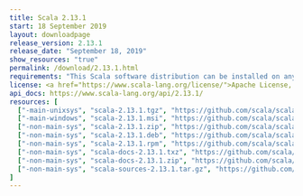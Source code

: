 ```yaml
---
title: Scala 2.13.1
start: 18 September 2019
layout: downloadpage
release_version: 2.13.1
release_date: "September 18, 2019"
show_resources: "true"
permalink: /download/2.13.1.html
requirements: "This Scala software distribution can be installed on any Unix-like or Windows system. It requires Java, version 8 or later, which can be downloaded from <a href='https://www.java.com/'>java.com</a>."
license: <a href="https://www.scala-lang.org/license/">Apache License, Version 2.0</a>
api_docs: https://www.scala-lang.org/api/2.13.1/
resources: [
  ["-main-unixsys", "scala-2.13.1.tgz", "https://github.com/scala/scala/releases/download/v2.13.1/scala-2.13.1.tgz", "Mac OS X, Unix, Cygwin", "18.77M"],
  ["-main-windows", "scala-2.13.1.msi", "https://github.com/scala/scala/releases/download/v2.13.1/scala-2.13.1.msi", "Windows (msi installer)", "115.13M"],
  ["-non-main-sys", "scala-2.13.1.zip", "https://github.com/scala/scala/releases/download/v2.13.1/scala-2.13.1.zip", "Windows", "18.81M"],
  ["-non-main-sys", "scala-2.13.1.deb", "https://github.com/scala/scala/releases/download/v2.13.1/scala-2.13.1.deb", "Debian", "582.81M"],
  ["-non-main-sys", "scala-2.13.1.rpm", "https://github.com/scala/scala/releases/download/v2.13.1/scala-2.13.1.rpm", "RPM package", "115.52M"],
  ["-non-main-sys", "scala-docs-2.13.1.txz", "https://github.com/scala/scala/releases/download/v2.13.1/scala-docs-2.13.1.txz", "API docs", "48.58M"],
  ["-non-main-sys", "scala-docs-2.13.1.zip", "https://github.com/scala/scala/releases/download/v2.13.1/scala-docs-2.13.1.zip", "API docs", "99.67M"],
  ["-non-main-sys", "scala-sources-2.13.1.tar.gz", "https://github.com/scala/scala/archive/v2.13.1.tar.gz", "Sources", ""]
]
---
```

